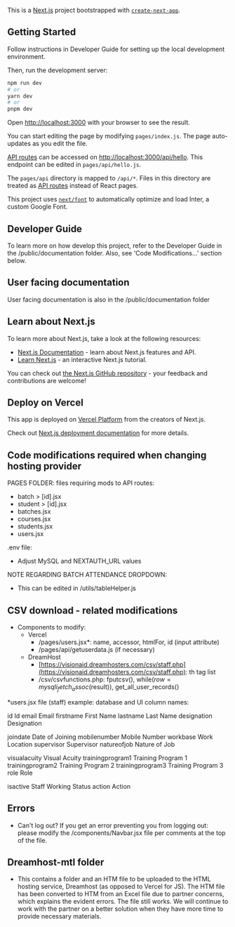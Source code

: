 This is a [Next.js](https://nextjs.org/) project bootstrapped with [`create-next-app`](https://github.com/vercel/next.js/tree/canary/packages/create-next-app).

## Getting Started

Follow instructions in Developer Guide for setting up the local development environment.

Then, run the development server:

```bash
npm run dev
# or
yarn dev
# or
pnpm dev
```

Open [http://localhost:3000](http://localhost:3000) with your browser to see the result.

You can start editing the page by modifying `pages/index.js`. The page auto-updates as you edit the file.

[API routes](https://nextjs.org/docs/api-routes/introduction) can be accessed on [http://localhost:3000/api/hello](http://localhost:3000/api/hello). This endpoint can be edited in `pages/api/hello.js`.

The `pages/api` directory is mapped to `/api/*`. Files in this directory are treated as [API routes](https://nextjs.org/docs/api-routes/introduction) instead of React pages.

This project uses [`next/font`](https://nextjs.org/docs/basic-features/font-optimization) to automatically optimize and load Inter, a custom Google Font.

## Developer Guide

To learn more on how develop this project, refer to the Developer Guide in the /public/documentation folder. Also, see 'Code Modifications...' section below.

## User facing documentation

User facing documentation is also in the /public/documentation folder

## Learn about Next.js

To learn more about Next.js, take a look at the following resources:

- [Next.js Documentation](https://nextjs.org/docs) - learn about Next.js features and API.
- [Learn Next.js](https://nextjs.org/learn) - an interactive Next.js tutorial.

You can check out [the Next.js GitHub repository](https://github.com/vercel/next.js/) - your feedback and contributions are welcome!

## Deploy on Vercel

This app is deployed on [Vercel Platform](https://vercel.com/new?utm_medium=default-template&filter=next.js&utm_source=create-next-app&utm_campaign=create-next-app-readme) from the creators of Next.js.

Check out [Next.js deployment documentation](https://nextjs.org/docs/deployment) for more details.

## Code modifications required when changing hosting provider

PAGES FOLDER: files requiring mods to API routes:

- batch > [id].jsx
- student > [id].jsx
- batches.jsx
- courses.jsx
- students.jsx
- users.jsx

.env file:

- Adjust MySQL and NEXTAUTH_URL values

NOTE REGARDING BATCH ATTENDANCE DROPDOWN:

- This can be edited in /utils/tableHelper.js

## CSV download - related modifications

- Components to modify:
  - Vercel
    - /pages/users.jsx*: name, accessor, htmlFor, id (input attribute)
    - /pages/api/getuserdata.js (if necessary)
  - DreamHost
    - [https://visionaid.dreamhosters.com/csv/staff.php](https://visionaid.dreamhosters.com/csv/staff.php): th tag list
    - /csv/csvfunctions.php: fputcsv(), while($row = mysqli_fetch_assoc($result)), get_all_user_records()

*users.jsx file (staff) example: database and UI column names:

id Id
email Email
firstname First Name
lastname Last Name
designation Designation

joindate Date of Joining
mobilenumber Mobile Number
workbase Work Location
supervisor Supervisor
natureofjob Nature of Job

visualacuity Visual Acuity
trainingprogram1 Training Program 1
trainingprogram2 Training Program 2
trainingprogram3 Training Program 3
role Role

isactive Staff Working Status
action Action

## Errors

- Can't log out? If you get an error preventing you from logging out:
  please modify the /components/Navbar.jsx file per comments
  at the top of the file.

## Dreamhost-mtl folder

- This contains a folder and an HTM file to be uploaded to the HTML hosting service, Dreamhost (as opposed to Vercel for JS). The HTM file has been converted to HTM from an Excel file due to partner concerns, which explains the evident errors. The file still works. We will continue to work with the partner on a better solution when they have more time to provide necessary materials.
